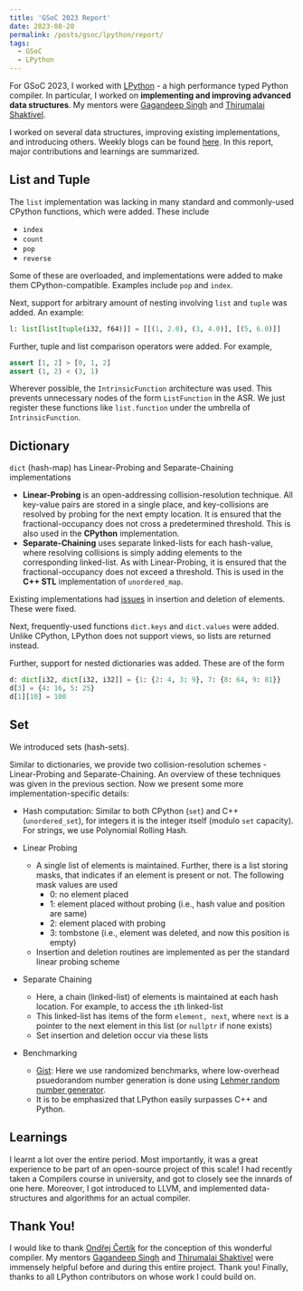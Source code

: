 ```yaml
---
title: 'GSoC 2023 Report'
date: 2023-08-20
permalink: /posts/gsoc/lpython/report/
tags:
  - GSoC
  - LPython
---
```

<!--more-->
For GSoC 2023, I worked with [LPython](https://lpython.org) - a high performance typed Python compiler. In particular, I worked on **implementing and improving advanced data structures**. My mentors were [Gagandeep Singh](https://github.com/czgdp1807) and [Thirumalai Shaktivel](https://github.com/Thirumalai-Shaktivel).

I worked on several data structures, improving existing implementations, and introducing others. Weekly blogs can be found [here](https://virendrakabra14.github.io/blog-posts/). In this report, major contributions and learnings are summarized.

## List and Tuple

The `list` implementation was lacking in many standard and commonly-used CPython functions, which were added. These include
- `index`
- `count`
- `pop`
- `reverse`

Some of these are overloaded, and implementations were added to make them CPython-compatible. Examples include `pop` and `index`.

Next, support for arbitrary amount of nesting involving `list` and `tuple` was added. An example:
```python
l: list[list[tuple(i32, f64)]] = [[(1, 2.0), (3, 4.0)], [(5, 6.0)]]
```

Further, tuple and list comparison operators were added. For example,
```python
assert [1, 2] > [0, 1, 2]
assert (1, 2) < (3, 1)
```

Wherever possible, the `IntrinsicFunction` architecture was used. This prevents unnecessary nodes of the form `ListFunction` in the ASR. We just register these functions like `list.function` under the umbrella of `IntrinsicFunction`.

## Dictionary

`dict` \(hash-map\) has Linear-Probing and Separate-Chaining implementations
- **Linear-Probing** is an open-addressing collision-resolution technique. All key-value pairs are stored in a single place, and key-collisions are resolved by probing for the next empty location. It is ensured that the fractional-occupancy does not cross a predetermined threshold. This is also used in the **CPython** implementation.
- **Separate-Chaining** uses separate linked-lists for each hash-value, where resolving collisions is simply adding elements to the corresponding linked-list. As with Linear-Probing, it is ensured that the fractional-occupancy does not exceed a threshold. This is used in the **C++ STL** implementation of `unordered_map`.

Existing implementations had [issues](https://github.com/lcompilers/lpython/issues/2230) in insertion and deletion of elements. These were fixed.

Next, frequently-used functions `dict.keys` and `dict.values` were added. Unlike CPython, LPython does not support views, so lists are returned instead.

Further, support for nested dictionaries was added. These are of the form
```python
d: dict[i32, dict[i32, i32]] = {1: {2: 4, 3: 9}, 7: {8: 64, 9: 81}}
d[3] = {4: 16, 5: 25}
d[1][10] = 100
```

## Set

We introduced sets (hash-sets).

Similar to dictionaries, we provide two collision-resolution schemes - Linear-Probing and Separate-Chaining. An overview of these techniques was given in the previous section. Now we present some more implementation-specific details:

- Hash computation: Similar to both CPython (`set`) and C++ (`unordered_set`), for integers it is the integer itself (modulo `set` capacity). For strings, we use Polynomial Rolling Hash.

- Linear Probing
    - A single list of elements is maintained. Further, there is a list storing masks, that indicates if an element is present or not. The following mask values are used
        - 0: no element placed
        - 1: element placed without probing (i.e., hash value and position are same)
        - 2: element placed with probing
        - 3: tombstone (i.e., element was deleted, and now this position is empty)
    - Insertion and deletion routines are implemented as per the standard linear probing scheme

- Separate Chaining
    - Here, a chain (linked-list) of elements is maintained at each hash location. For example, to access the `i`th linked-list
    - This linked-list has items of the form `element, next`, where `next` is a pointer to the next element in this list (or `nullptr` if none exists)
    - Set insertion and deletion occur via these lists

- Benchmarking
    - [Gist](https://gist.github.com/kabra1110/fe86159c81a7cfed7c4f52e11e7fa3c6): Here we use randomized benchmarks, where low-overhead psuedorandom number generation is done using [Lehmer random number generator](https://en.wikipedia.org/wiki/Lehmer_random_number_generator).
    - It is to be emphasized that LPython easily surpasses C++ and Python.

## Learnings

I learnt a lot over the entire period. Most importantly, it was a great experience to be part of an open-source project of this scale! I had recently taken a Compilers course in university, and got to closely see the innards of one here. Moreover, I got introduced to LLVM, and implemented data-structures and algorithms for an actual compiler.

## Thank You!

I would like to thank [Ondřej Čertík](https://github.com/certik/) for the conception of this wonderful compiler. My mentors [Gagandeep Singh](https://github.com/czgdp1807) and [Thirumalai Shaktivel](https://github.com/Thirumalai-Shaktivel) were immensely helpful before and during this entire project. Thank you! Finally, thanks to all LPython contributors on whose work I could build on.

